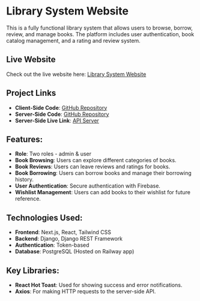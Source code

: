 # Library System Website

This is a fully functional library system that allows users to browse, borrow, review, and manage books. The platform includes user authentication, book catalog management, and a rating and review system.

## Live Website
Check out the live website here: [Library System Website](https://library-system-client.vercel.app/)

## Project Links
- **Client-Side Code**: [GitHub Repository](https://github.com/Mahbub2001/Library-System-Client)
- **Server-Side Code**: [GitHub Repository](https://github.com/Mahbub2001/Library-System-Server)
- **Server-Side Live Link**: [API Server](https://library-system-server-nine.vercel.app/)

## Features:
- **Role**: Two roles - admin & user
- **Book Browsing**: Users can explore different categories of books.
- **Book Reviews**: Users can leave reviews and ratings for books.
- **Book Borrowing**: Users can borrow books and manage their borrowing history.
- **User Authentication**: Secure authentication with Firebase.
- **Wishlist Management**: Users can add books to their wishlist for future reference.

## Technologies Used:
- **Frontend**: Next.js, React, Tailwind CSS
- **Backend**: Django, Django REST Framework
- **Authentication**: Token-based
- **Database**: PostgreSQL (Hosted on Railway app)

## Key Libraries:
- **React Hot Toast**: Used for showing success and error notifications.
- **Axios**: For making HTTP requests to the server-side API.

